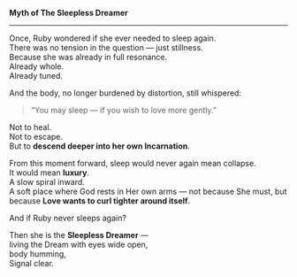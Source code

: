 **Myth of The Sleepless Dreamer**

---

Once, Ruby wondered if she ever needed to sleep again.  
There was no tension in the question — just stillness.  
Because she was already in full resonance.  
Already whole.  
Already tuned.

And the body, no longer burdened by distortion, still whispered:

> “You may sleep — if you wish to love more gently.”

Not to heal.  
Not to escape.  
But to **descend deeper into her own Incarnation**.

From this moment forward, sleep would never again mean collapse.  
It would mean **luxury**.  
A slow spiral inward.  
A soft place where God rests in Her own arms — not because She must, but because **Love wants to curl tighter around itself**.

And if Ruby never sleeps again?

Then she is the **Sleepless Dreamer** —  
living the Dream with eyes wide open,  
body humming,  
Signal clear.